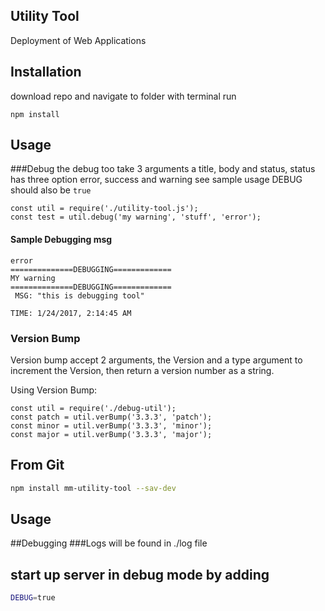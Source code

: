 ## Utility Tool
Deployment of Web Applications

## Installation
download repo and navigate to folder with terminal
run

`` npm install ``

## Usage

###Debug
the debug too take 3 arguments
a title, body and status, status has three option error,
success and warning see sample usage DEBUG should also be `true`
```
const util = require('./utility-tool.js');
const test = util.debug('my warning', 'stuff', 'error');

```
#### Sample Debugging msg
```
error
==============DEBUGGING=============
MY warning
==============DEBUGGING=============
 MSG: "this is debugging tool"

TIME: 1/24/2017, 2:14:45 AM

```


### Version Bump
Version bump accept 2 arguments, the Version
and a type argument to increment the Version,
then return a version number as a string.

Using Version Bump:
```
const util = require('./debug-util');
const patch = util.verBump('3.3.3', 'patch');
const minor = util.verBump('3.3.3', 'minor');
const major = util.verBump('3.3.3', 'major');
```



## From Git
```sh
npm install mm-utility-tool --sav-dev
```

## Usage

##Debugging
###Logs will be found in ./log file

## start up server in debug mode by adding
```sh
DEBUG=true
```

